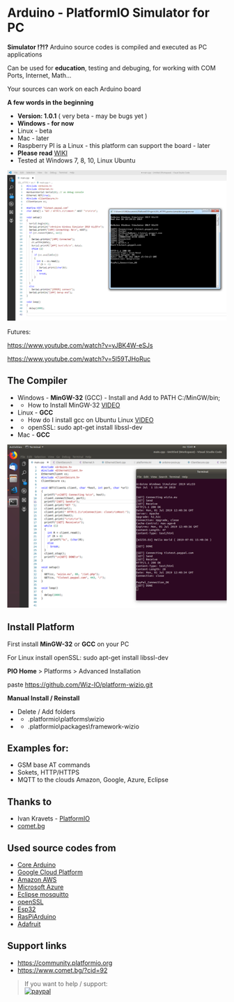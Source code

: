 # Arduino - PlatformIO Simulator for PC

**Simulator !?!?** Arduino source codes is compiled and executed as PC applications

Can be used for **education**, testing and debuging, for working with COM Ports, Internet, Math...

Your sources can work on each Arduino board

**A few words in the beginning**
* **Version: 1.0.1** ( very beta - may be bugs yet )
* **Windows - for now**
* Linux - beta
* Mac - later
* Raspberry PI is a Linux - this platform can support the board - later
* **Please read** [WIKI](https://github.com/Wiz-IO/platform-wizio/wiki)
* Tested at Windows 7, 8, 10, Linux Ubuntu

![Project](https://raw.githubusercontent.com/Wiz-IO/LIB/master/images/arduino-simulator.png) 

Futures: 

https://www.youtube.com/watch?v=yJBK4W-eSJs

https://www.youtube.com/watch?v=5l59TJHoRuc


## The Compiler
* Windows - **MinGW-32** (GCC) - Install and Add to PATH C:/MinGW/bin;
* * How to Install MinGW-32 [VIDEO](https://www.youtube.com/watch?v=sXW2VLrQ3Bs)
* Linux - **GCC**
* * How do I install gcc on Ubuntu Linux [VIDEO](https://www.youtube.com/watch?v=cotkJrewAz0)
* * openSSL: sudo apt-get install libssl-dev
* Mac - **GCC**

![Project](https://raw.githubusercontent.com/Wiz-IO/LIB/master/images/wizio-linux-ubuntu.png)

## Install Platform 

First install **MinGW-32** or **GCC** on your PC

For Linux install openSSL: sudo apt-get install libssl-dev

**PIO Home** > Platforms > Advanced Installation 

paste https://github.com/Wiz-IO/platform-wizio.git

**Manual Install / Reinstall**
* Delete / Add folders
* * .platformio\platforms\wizio
* * .platformio\packages\framework-wizio

## Examples for:
* GSM base AT commands
* Sokets, HTTP/HTTPS
* MQTT to the clouds Amazon, Google, Azure, Eclipse

## Thanks to

* Ivan Kravets - [PlatformIO](https://platformio.org/)
* [comet.bg](https://www.comet.bg/?cid=92)

## Used source codes from

* [Core Arduino](https://github.com/arduino/Arduino)
* [Google Cloud Platform](https://github.com/GoogleCloudPlatform/google-cloud-iot-arduino)
* [Amazon AWS](https://github.com/aws)
* [Microsoft Azure](https://github.com/Azure)
* [Eclipse mosquitto](https://github.com/eclipse/mosquitto)
* [openSSL](https://github.com/openssl/openssl)
* [Esp32](https://github.com/espressif/arduino-esp32)
* [RasPiArduino](https://github.com/me-no-dev/RasPiArduino)
* [Adafruit ](https://github.com/adafruit)


## Support links

* https://community.platformio.org
* https://www.comet.bg/?cid=92



>If you want to help / support:   
[![paypal](https://www.paypalobjects.com/en_US/i/btn/btn_donate_SM.gif)](https://www.paypal.com/cgi-bin/webscr?cmd=_s-xclick&hosted_button_id=ESUP9LCZMZTD6)
